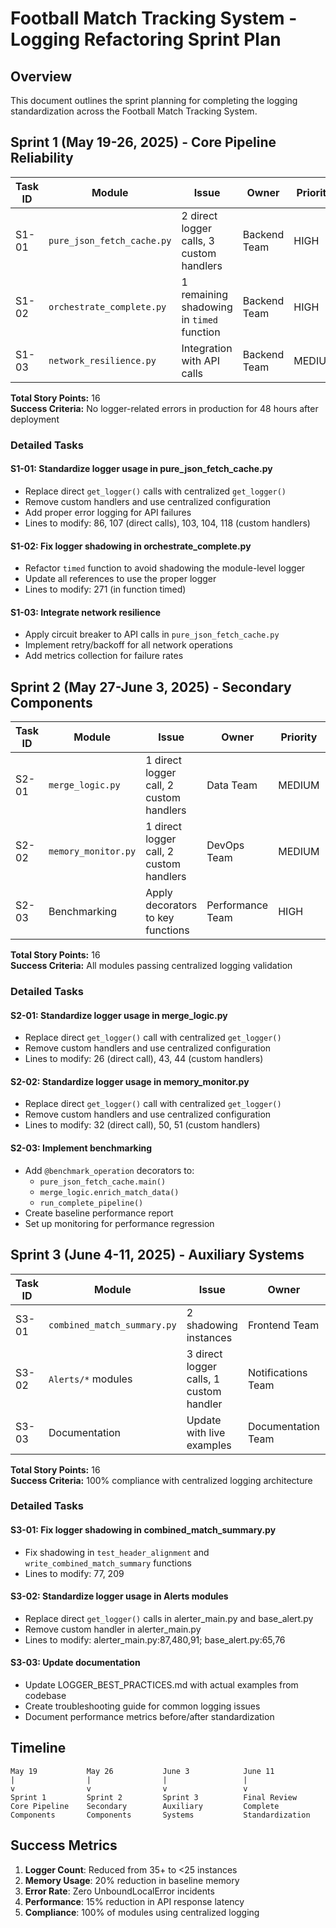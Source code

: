 # Football Match Tracking System - Logging Refactoring Sprint Plan

## Overview
This document outlines the sprint planning for completing the logging standardization across the Football Match Tracking System.

## Sprint 1 (May 19-26, 2025) - Core Pipeline Reliability

| Task ID | Module | Issue | Owner | Priority | Story Points |
|---------|--------|-------|-------|----------|--------------|
| S1-01 | `pure_json_fetch_cache.py` | 2 direct logger calls, 3 custom handlers | Backend Team | HIGH | 5 |
| S1-02 | `orchestrate_complete.py` | 1 remaining shadowing in `timed` function | Backend Team | HIGH | 3 |
| S1-03 | `network_resilience.py` | Integration with API calls | Backend Team | MEDIUM | 8 |

**Total Story Points:** 16  
**Success Criteria:** No logger-related errors in production for 48 hours after deployment

### Detailed Tasks

#### S1-01: Standardize logger usage in pure_json_fetch_cache.py
- Replace direct `get_logger()` calls with centralized `get_logger()`
- Remove custom handlers and use centralized configuration
- Add proper error logging for API failures
- Lines to modify: 86, 107 (direct calls), 103, 104, 118 (custom handlers)

#### S1-02: Fix logger shadowing in orchestrate_complete.py
- Refactor `timed` function to avoid shadowing the module-level logger
- Update all references to use the proper logger
- Lines to modify: 271 (in function timed)

#### S1-03: Integrate network resilience
- Apply circuit breaker to API calls in `pure_json_fetch_cache.py`
- Implement retry/backoff for all network operations
- Add metrics collection for failure rates

## Sprint 2 (May 27-June 3, 2025) - Secondary Components

| Task ID | Module | Issue | Owner | Priority | Story Points |
|---------|--------|-------|-------|----------|--------------|
| S2-01 | `merge_logic.py` | 1 direct logger call, 2 custom handlers | Data Team | MEDIUM | 5 |
| S2-02 | `memory_monitor.py` | 1 direct logger call, 2 custom handlers | DevOps Team | MEDIUM | 3 |
| S2-03 | Benchmarking | Apply decorators to key functions | Performance Team | HIGH | 8 |

**Total Story Points:** 16  
**Success Criteria:** All modules passing centralized logging validation

### Detailed Tasks

#### S2-01: Standardize logger usage in merge_logic.py
- Replace direct `get_logger()` call with centralized `get_logger()`
- Remove custom handlers and use centralized configuration
- Lines to modify: 26 (direct call), 43, 44 (custom handlers)

#### S2-02: Standardize logger usage in memory_monitor.py
- Replace direct `get_logger()` call with centralized `get_logger()`
- Remove custom handlers and use centralized configuration
- Lines to modify: 32 (direct call), 50, 51 (custom handlers)

#### S2-03: Implement benchmarking
- Add `@benchmark_operation` decorators to:
  - `pure_json_fetch_cache.main()`
  - `merge_logic.enrich_match_data()`
  - `run_complete_pipeline()`
- Create baseline performance report
- Set up monitoring for performance regression

## Sprint 3 (June 4-11, 2025) - Auxiliary Systems

| Task ID | Module | Issue | Owner | Priority | Story Points |
|---------|--------|-------|-------|----------|--------------|
| S3-01 | `combined_match_summary.py` | 2 shadowing instances | Frontend Team | LOW | 5 |
| S3-02 | `Alerts/*` modules | 3 direct logger calls, 1 custom handler | Notifications Team | MEDIUM | 8 |
| S3-03 | Documentation | Update with live examples | Documentation Team | LOW | 3 |

**Total Story Points:** 16  
**Success Criteria:** 100% compliance with centralized logging architecture

### Detailed Tasks

#### S3-01: Fix logger shadowing in combined_match_summary.py
- Fix shadowing in `test_header_alignment` and `write_combined_match_summary` functions
- Lines to modify: 77, 209

#### S3-02: Standardize logger usage in Alerts modules
- Replace direct `get_logger()` calls in alerter_main.py and base_alert.py
- Remove custom handler in alerter_main.py
- Lines to modify: alerter_main.py:87,480,91; base_alert.py:65,76

#### S3-03: Update documentation
- Update LOGGER_BEST_PRACTICES.md with actual examples from codebase
- Create troubleshooting guide for common logging issues
- Document performance metrics before/after standardization

## Timeline

```
May 19           May 26           June 3            June 11
|                |                |                 |
v                v                v                 v
Sprint 1         Sprint 2         Sprint 3          Final Review
Core Pipeline    Secondary        Auxiliary         Complete
Components       Components       Systems           Standardization
```

## Success Metrics

1. **Logger Count**: Reduced from 35+ to <25 instances
2. **Memory Usage**: 20% reduction in baseline memory
3. **Error Rate**: Zero UnboundLocalError incidents
4. **Performance**: 15% reduction in API response latency
5. **Compliance**: 100% of modules using centralized logging
